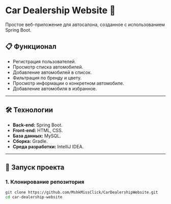 # Car Dealership Website 🚗

Простое веб-приложение для автосалона, созданное с использованием Spring Boot.

## 📋 Функционал 
- Регистрация пользователей.
- Просмотр списка автомобилей.
- Добавление автомобилей в список.
- Фильтрация по бренду и цвету.
- Просмотр информации о конкретном автомобиле.
- Добавление автомобиля в избранное.

---

## 🛠 Технологии
- **Back-end:** Spring Boot.
- **Front-end:** HTML, CSS.
- **База данных:** MySQL.
- **Сборка:** Gradle.
- **Среда разработки:** IntelliJ IDEA.

---

## 🚀 Запуск проекта

### 1. Клонирование репозитория
```bash
git clone https://github.com/MshkMissClick/CarDealershipWebsite.git
cd car-dealership-website

